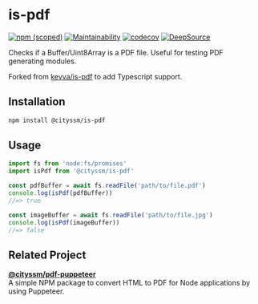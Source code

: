 # is-pdf

[![npm (scoped)](https://img.shields.io/npm/v/@cityssm/is-pdf)](https://www.npmjs.com/package/@cityssm/is-pdf)
[![Maintainability](https://api.codeclimate.com/v1/badges/fd9d2e87b1e046229930/maintainability)](https://codeclimate.com/github/cityssm/is-pdf/maintainability)
[![codecov](https://codecov.io/gh/cityssm/is-pdf/graph/badge.svg?token=5GWMJ3KDF7)](https://codecov.io/gh/cityssm/is-pdf)
[![DeepSource](https://app.deepsource.com/gh/cityssm/is-pdf.svg/?label=active+issues&show_trend=true&token=TJ0udt31xhowoAUY3N_DuUU1)](https://app.deepsource.com/gh/cityssm/is-pdf/)

Checks if a Buffer/Uint8Array is a PDF file. Useful for testing PDF generating modules.

Forked from [kevva/is-pdf](https://github.com/kevva/is-pdf) to add Typescript support.

## Installation

```bash
npm install @cityssm/is-pdf
```

## Usage

```javascript
import fs from 'node:fs/promises'
import isPdf from '@cityssm/is-pdf'

const pdfBuffer = await fs.readFile('path/to/file.pdf')
console.log(isPdf(pdfBuffer))
//=> true

const imageBuffer = await fs.readFile('path/to/file.jpg')
console.log(isPdf(imageBuffer))
//=> false
```

## Related Project

[**@cityssm/pdf-puppeteer**](https://github.com/cityssm/pdf-puppeteer)<br />
A simple NPM package to convert HTML to PDF for Node applications by using Puppeteer.
